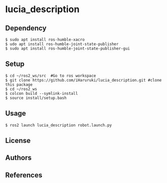 # lucia_description
## Dependency
```shell
$ sudo apt install ros-humble-xacro
$ udo apt install ros-humble-joint-state-publisher
$ sudo apt install ros-humble-joint-state-publisher-gui
```
## Setup
```shell
$ cd ~/ros2_ws/src  #Go to ros workspace
$ git clone https://github.com/iHaruruki/lucia_description.git #clone this package
$ cd ~/ros2_ws
$ colcon build --symlink-install
$ source install/setup.bash
```
## Usage
```shell
$ ros2 launch lucia_description robot.launch.py
```
## License
## Authors
## References

